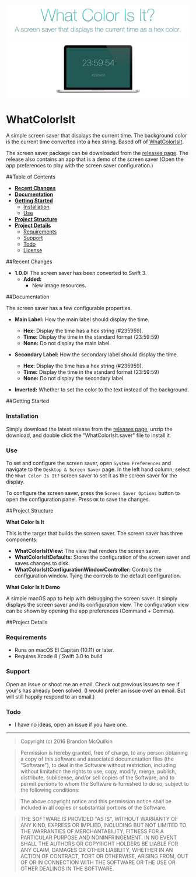 ![banner](Resources/Banner.png)
![banner](Resources/Example.png)

WhatColorIsIt
=============

A simple screen saver that displays the current time. The background color is the current time converted into a hex string. Based off of [WhatColorIsIt](http://whatcolourisit.scn9a.org). 

The screen saver package can be downloaded from the [releases page](https://github.com/Marxon13/WhatColorIsIt/releases). The release also contains an app that is a demo of the screen saver (Open the app preferences to play with the screen saver configuration.)

##Table of Contents

* [**Recent Changes**](#recent-changes)
* [**Documentation**](#documentation) 
* [**Getting Started**](#getting-started)
    * [Installation](#installation)
    * [Use](#use)
* [**Project Structure**](project-structure)
* [**Project Details**](project-details)
    * [Requirements](requirements)
    * [Support](support)
    * [Todo](todo)
    * [License](license)

##Recent Changes

- **1.0.0:** The screen saver has been converted to Swift 3.
    - **Added:** 
        - New image resources.


##Documentation

The screen saver has a few configurable properties.

- **Main Label:** How the main label should display the time.
    - **Hex:** Display the time has a hex string (#235959).
    - **Time:** Display the time in the standard format (23:59:59)
    - **None:** Do not display the main label.

- **Secondary Label:** How the secondary label should display the time.
    - **Hex:** Display the time has a hex string (#235959).
    - **Time:** Display the time in the standard format (23:59:59)
    - **None:** Do not display the secondary label.

- **Inverted:** Whether to set the color to the text instead of the background.

##Getting Started

### Installation

Simply download the latest release from the [releases page](https://github.com/Marxon13/WhatColorIsIt/releases), unzip the download, and double click the "WhatColorIsIt.saver" file to install it.

### Use

To set and configure the screen saver, open `System Preferences` and navigate to the `Desktop & Screen Saver` page. In the left hand column, select the `What Color Is It?` screen saver to set it as the screen saver for the display. 

To configure the screen saver, press the `Screen Saver Options` button to open the configuration panel. Press `OK` to save the changes.

##Project Structure

**What Color Is It**

This is the target that builds the screen saver. The screen saver has three components:
    
- **WhatColorIsItView:** The view that renders the screen saver.
- **WhatColorIsItDefaults:** Stores the configuration of the screen saver and saves changes to disk.
- **WhatColorIsItConfigurationWindowController:** Controls the configuration window. Tying the controls to the default configuration.

**What Color Is It Demo**

A simple macOS app to help with debugging the screen saver. It simply displays the screen saver and its configuration view. The configuration view can be shown by opening the app preferences (Command + Comma).

##Project Details

### Requirements

- Runs on macOS El Capitan (10.11) or later.
- Requires Xcode 8 / Swift 3.0 to build

### Support

Open an issue or shoot me an email. Check out previous issues to see if your's has already been solved. (I would prefer an issue over an email. But will still happily respond to an email.)

### Todo

- I have no ideas, open an issue if you have one.

------

>Copyright (c) 2016 Brandon McQuilkin

>Permission is hereby granted, free of charge, to any person obtaining a copy of this software and associated documentation files (the "Software"), to deal in the Software without restriction, including without limitation the rights to use, copy, modify, merge, publish, distribute, sublicense, and/or sell copies of the Software, and to permit persons to whom the Software is furnished to do so, subject to the following conditions:

>The above copyright notice and this permission notice shall be included in all copies or substantial portions of the Software.

>THE SOFTWARE IS PROVIDED "AS IS", WITHOUT WARRANTY OF ANY KIND, EXPRESS OR
IMPLIED, INCLUDING BUT NOT LIMITED TO THE WARRANTIES OF MERCHANTABILITY,
FITNESS FOR A PARTICULAR PURPOSE AND NONINFRINGEMENT. IN NO EVENT SHALL THE AUTHORS OR COPYRIGHT HOLDERS BE LIABLE FOR ANY CLAIM, DAMAGES OR OTHER
LIABILITY, WHETHER IN AN ACTION OF CONTRACT, TORT OR OTHERWISE, ARISING FROM, OUT OF OR IN CONNECTION WITH THE SOFTWARE OR THE USE OR OTHER DEALINGS IN
THE SOFTWARE.